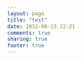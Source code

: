 ```yaml
---
layout: page
title: "test"
date: 2012-06-13 22:21
comments: true
sharing: true
footer: true
---
```

